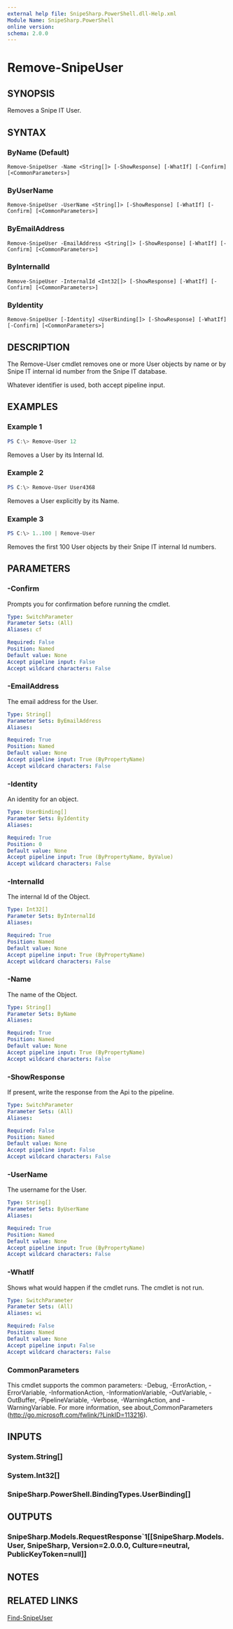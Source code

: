 ```yaml
---
external help file: SnipeSharp.PowerShell.dll-Help.xml
Module Name: SnipeSharp.PowerShell
online version:
schema: 2.0.0
---
```


# Remove-SnipeUser

## SYNOPSIS
Removes a Snipe IT User.

## SYNTAX

### ByName (Default)
```
Remove-SnipeUser -Name <String[]> [-ShowResponse] [-WhatIf] [-Confirm] [<CommonParameters>]
```

### ByUserName
```
Remove-SnipeUser -UserName <String[]> [-ShowResponse] [-WhatIf] [-Confirm] [<CommonParameters>]
```

### ByEmailAddress
```
Remove-SnipeUser -EmailAddress <String[]> [-ShowResponse] [-WhatIf] [-Confirm] [<CommonParameters>]
```

### ByInternalId
```
Remove-SnipeUser -InternalId <Int32[]> [-ShowResponse] [-WhatIf] [-Confirm] [<CommonParameters>]
```

### ByIdentity
```
Remove-SnipeUser [-Identity] <UserBinding[]> [-ShowResponse] [-WhatIf] [-Confirm] [<CommonParameters>]
```

## DESCRIPTION
The Remove-User cmdlet removes one or more User objects by name or by Snipe IT internal id number from the Snipe IT database.

Whatever identifier is used, both accept pipeline input.

## EXAMPLES

### Example 1
```powershell
PS C:\> Remove-User 12
```

Removes a User by its Internal Id.

### Example 2
```powershell
PS C:\> Remove-User User4368
```

Removes a User explicitly by its Name.

### Example 3
```powershell
PS C:\> 1..100 | Remove-User
```

Removes the first 100 User objects by their Snipe IT internal Id numbers.

## PARAMETERS

### -Confirm
Prompts you for confirmation before running the cmdlet.

```yaml
Type: SwitchParameter
Parameter Sets: (All)
Aliases: cf

Required: False
Position: Named
Default value: None
Accept pipeline input: False
Accept wildcard characters: False
```

### -EmailAddress
The email address for the User.

```yaml
Type: String[]
Parameter Sets: ByEmailAddress
Aliases:

Required: True
Position: Named
Default value: None
Accept pipeline input: True (ByPropertyName)
Accept wildcard characters: False
```

### -Identity
An identity for an object.

```yaml
Type: UserBinding[]
Parameter Sets: ByIdentity
Aliases:

Required: True
Position: 0
Default value: None
Accept pipeline input: True (ByPropertyName, ByValue)
Accept wildcard characters: False
```

### -InternalId
The internal Id of the Object.

```yaml
Type: Int32[]
Parameter Sets: ByInternalId
Aliases:

Required: True
Position: Named
Default value: None
Accept pipeline input: True (ByPropertyName)
Accept wildcard characters: False
```

### -Name
The name of the Object.

```yaml
Type: String[]
Parameter Sets: ByName
Aliases:

Required: True
Position: Named
Default value: None
Accept pipeline input: True (ByPropertyName)
Accept wildcard characters: False
```

### -ShowResponse
If present, write the response from the Api to the pipeline.

```yaml
Type: SwitchParameter
Parameter Sets: (All)
Aliases:

Required: False
Position: Named
Default value: None
Accept pipeline input: False
Accept wildcard characters: False
```

### -UserName
The username for the User.

```yaml
Type: String[]
Parameter Sets: ByUserName
Aliases:

Required: True
Position: Named
Default value: None
Accept pipeline input: True (ByPropertyName)
Accept wildcard characters: False
```

### -WhatIf
Shows what would happen if the cmdlet runs.
The cmdlet is not run.

```yaml
Type: SwitchParameter
Parameter Sets: (All)
Aliases: wi

Required: False
Position: Named
Default value: None
Accept pipeline input: False
Accept wildcard characters: False
```

### CommonParameters
This cmdlet supports the common parameters: -Debug, -ErrorAction, -ErrorVariable, -InformationAction, -InformationVariable, -OutVariable, -OutBuffer, -PipelineVariable, -Verbose, -WarningAction, and -WarningVariable. For more information, see about_CommonParameters (http://go.microsoft.com/fwlink/?LinkID=113216).

## INPUTS

### System.String[]

### System.Int32[]

### SnipeSharp.PowerShell.BindingTypes.UserBinding[]

## OUTPUTS

### SnipeSharp.Models.RequestResponse`1[[SnipeSharp.Models.User, SnipeSharp, Version=2.0.0.0, Culture=neutral, PublicKeyToken=null]]

## NOTES

## RELATED LINKS

[Find-SnipeUser](Find-SnipeUser.md)
